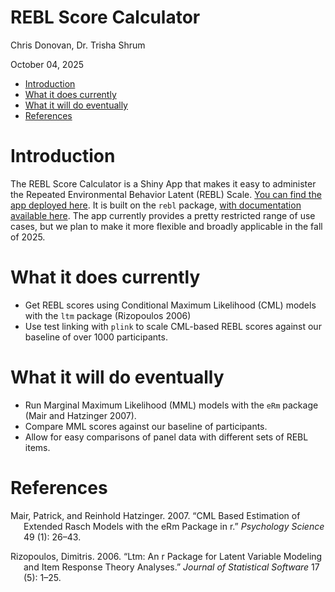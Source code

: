 REBL Score Calculator
================
Chris Donovan, Dr. Trisha Shrum

October 04, 2025

- [Introduction](#introduction)
- [What it does currently](#what-it-does-currently)
- [What it will do eventually](#what-it-will-do-eventually)
- [References](#references)

# Introduction

The REBL Score Calculator is a Shiny App that makes it easy to
administer the Repeated Environmental Behavior Latent (REBL) Scale. [You
can find the app deployed here](https://cdonov12.w3.uvm.edu/reblcalc/).
It is built on the `rebl` package, [with documentation available
here](https://chrisdonovan307.github.io/rebl/). The app currently
provides a pretty restricted range of use cases, but we plan to make it
more flexible and broadly applicable in the fall of 2025.

# What it does currently

- Get REBL scores using Conditional Maximum Likelihood (CML) models with
  the `ltm` package (Rizopoulos 2006)
- Use test linking with `plink` to scale CML-based REBL scores against
  our baseline of over 1000 participants.

# What it will do eventually

- Run Marginal Maximum Likelihood (MML) models with the `eRm` package
  (Mair and Hatzinger 2007).
- Compare MML scores against our baseline of participants.
- Allow for easy comparisons of panel data with different sets of REBL
  items.

# References

<div id="refs" class="references csl-bib-body hanging-indent"
entry-spacing="0">

<div id="ref-mair2007" class="csl-entry">

Mair, Patrick, and Reinhold Hatzinger. 2007. “CML Based Estimation of
Extended Rasch Models with the eRm Package in r.” *Psychology Science*
49 (1): 26–43.

</div>

<div id="ref-rizopoulos2006" class="csl-entry">

Rizopoulos, Dimitris. 2006. “Ltm: An r Package for Latent Variable
Modeling and Item Response Theory Analyses.” *Journal of Statistical
Software* 17 (5): 1–25.

</div>

</div>
